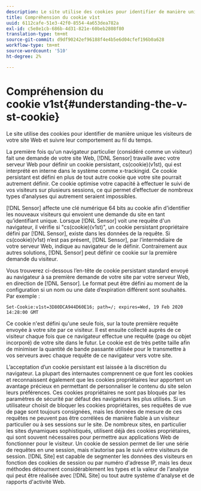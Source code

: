 ```yaml
---
description: Le site utilise des cookies pour identifier de manière unique les visiteurs de votre site Web et suivre leur comportement au fil du temps.
title: Compréhension du cookie v1st
uuid: 6112cafe-51e3-42f0-8554-4a653dea782a
exl-id: c5e8e1cb-686b-4d31-821e-60beb2808f80
translation-type: tm+mt
source-git-commit: d9df90242ef96188f4e4b5e6d04cfef196b0a628
workflow-type: tm+mt
source-wordcount: '510'
ht-degree: 2%

---
```


# Compréhension du cookie v1st{#understanding-the-v-st-cookie}

Le site utilise des cookies pour identifier de manière unique les visiteurs de votre site Web et suivre leur comportement au fil du temps.

La première fois qu&#39;un navigateur particulier (considéré comme un visiteur) fait une demande de votre site Web, [!DNL Sensor] travaille avec votre serveur Web pour définir un cookie persistant, cs(cookie)(v1st), qui est interprété en interne dans le système comme x-trackingid. Ce cookie persistant est défini en plus de tout autre cookie que votre site pourrait autrement définir. Ce cookie optimise votre capacité à effectuer le suivi de vos visiteurs sur plusieurs sessions, ce qui permet d’effectuer de nombreux types d’analyses qui autrement seraient impossibles.

[!DNL Sensor] affecte une clé numérique 64 bits au cookie afin d’identifier les nouveaux visiteurs qui envoient une demande du site en tant qu’identifiant unique. Lorsque [!DNL Sensor] voit une requête d&#39;un navigateur, il vérifie si &quot;cs(cookie)(v1st)&quot;, un cookie persistant propriétaire défini par [!DNL Sensor], existe dans les données de la requête. Si cs(cookie)(v1st) n’est pas présent, [!DNL Sensor], par l’intermédiaire de votre serveur Web, indique au navigateur de le définir. Contrairement aux autres solutions, [!DNL Sensor] peut définir ce cookie sur la première demande du visiteur.

Vous trouverez ci-dessous l’en-tête de cookie persistant standard envoyé au navigateur à sa première demande de votre site par votre serveur Web, en direction de [!DNL Sensor]. Le format peut être défini au moment de la configuration si un nom ou une date d’expiration différent sont souhaités. Par exemple :

```
Set-Cookie:v1st=3D80DCA944D60E16; path=/; expires=Wed, 19 Feb 2020 14:28:00 GMT
```

Ce cookie n&#39;est défini qu&#39;une seule fois, sur la toute première requête envoyée à votre site par ce visiteur. Il est ensuite collecté auprès de ce visiteur chaque fois que ce navigateur effectue une requête (page ou objet incorporé) de votre site dans le futur. Le cookie est de très petite taille afin de minimiser la quantité de bande passante utilisée pour le transmettre à vos serveurs avec chaque requête de ce navigateur vers votre site.

L’acceptation d’un cookie persistant est laissée à la discrétion du navigateur. La plupart des internautes comprennent ce que font les cookies et reconnaissent également que les cookies propriétaires leur apportent un avantage précieux en permettant de personnaliser le contenu du site selon leurs préférences. Ces cookies propriétaires ne sont pas bloqués par les paramètres de sécurité par défaut des navigateurs les plus utilisés. Si un utilisateur choisit de bloquer les cookies propriétaires, ses requêtes de vue de page sont toujours consignées, mais les données de mesure de ces requêtes ne peuvent pas être corrélées de manière fiable à un visiteur particulier ou à ses sessions sur le site. De nombreux sites, en particulier les sites dynamiques sophistiqués, utilisent déjà des cookies propriétaires, qui sont souvent nécessaires pour permettre aux applications Web de fonctionner pour le visiteur. Un cookie de session permet de lier une série de requêtes en une session, mais n’autorise pas le suivi entre visiteurs de session. [!DNL Site] est capable de segmenter les données des visiteurs en fonction des cookies de session ou par numéro d&#39;adresse IP, mais les deux méthodes détournent considérablement les types et la valeur de l&#39;analyse qui peut être réalisée avec  [!DNL Site] ou tout autre système d&#39;analyse et de rapports d&#39;activité Web.

